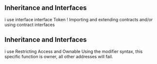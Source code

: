## Inheritance and Interfaces
i use interface interface Token !
Importing and extending contracts and/or using contract interfaces
## Inheritance and Interfaces

i use Restricting Access and Ownable
 Using the modifier syntax, this specific function is owner, all other addresses will fail.